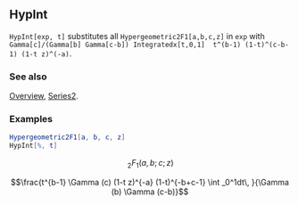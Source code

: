 ## HypInt

`HypInt[exp, t]` substitutes all `Hypergeometric2F1[a,b,c,z]` in `exp` with `Gamma[c]/(Gamma[b] Gamma[c-b]) Integratedx[t,0,1]  t^(b-1) (1-t)^(c-b-1) (1-t z)^(-a)`.

### See also

[Overview](Extra/FeynCalc.md), [Series2](Series2.md).

### Examples

```mathematica
Hypergeometric2F1[a, b, c, z]
HypInt[%, t]
```

$$\, _2F_1(a,b;c;z)$$

$$\frac{t^{b-1} \Gamma (c) (1-t z)^{-a} (1-t)^{-b+c-1} \int _0^1dt\, }{\Gamma (b) \Gamma (c-b)}$$
